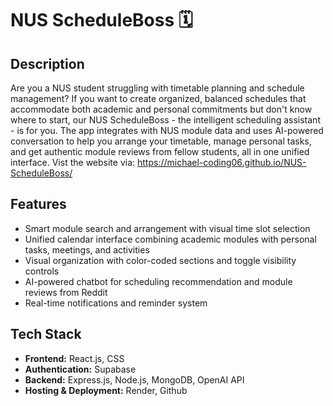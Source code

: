 # NUS ScheduleBoss 🗓️

## **Description**
Are you a NUS student struggling with timetable planning and schedule management? If you want to create organized, balanced schedules that accommodate both academic and personal commitments but don't know where to start, our NUS ScheduleBoss - the intelligent scheduling assistant - is for you. The app integrates with NUS module data and uses AI-powered conversation to help you arrange your timetable, manage personal tasks, and get authentic module reviews from fellow students, all in one unified interface. Vist the website via: https://michael-coding06.github.io/NUS-ScheduleBoss/ 

## **Features**
* Smart module search and arrangement with visual time slot selection
* Unified calendar interface combining academic modules with personal tasks, meetings, and activities
* Visual organization with color-coded sections and toggle visibility controls
* AI-powered chatbot for scheduling recommendation and module reviews from Reddit
* Real-time notifications and reminder system

## **Tech Stack**
* **Frontend:** React.js, CSS
* **Authentication:** Supabase
* **Backend:** Express.js, Node.js, MongoDB, OpenAI API
* **Hosting & Deployment:** Render, Github
